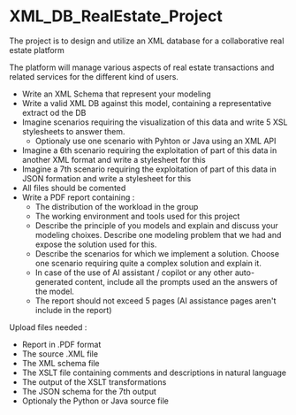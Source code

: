 # XML_DB_RealEstate_Project
The project is to design and utilize an XML database for a collaborative real estate platform

The platform will manage various aspects of real estate transactions and related services for the different kind of users.

- Write an XML Schema that represent your modeling
- Write a valid XML DB against this model, containing a representative extract od the DB
- Imagine  scenarios requiring the visualization of this data and write 5 XSL stylesheets to answer them.
  - Optionaly use one scenario with Pyhton or Java using an XML API
- Imagine a 6th scenario requiring the exploitation of part of this data in another XML format and write a stylesheet for this
- Imagine a 7th scenario requiring the exploitation of part of this data in JSON formation and write a stylesheet for this
- All files should be comented
- Write a PDF report containing :
  - The distribution of the workload in the group
  - The working environment and tools used for this project
  - Describe the principle of you models and explain and discuss your modeling choixes. Describe one modeling problem that we had and expose the solution used for this.
  - Describe the scenarios for which we implement a solution. Choose one scenario requiring quite a complex solution and explain it.
  - In case of the use of AI assistant / copilot or any other auto-generated content, include all the prompts used an the answers of the model.
  - The report should not exceed 5 pages (AI assistance pages aren't include in the report)
 
Upload files needed : 
- Report in .PDF format
- The source .XML file
- The XML schema file
- The XSLT file containing comments and descriptions in natural language
- The output of the XSLT transformations
- The JSON schema for the 7th output
- Optionaly the Python or Java source file
